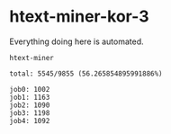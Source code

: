 # htext-miner-kor-3

Everything doing here is automated.

```
htext-miner

total: 5545/9855 (56.265854895991886%)

job0: 1002
job1: 1163
job2: 1090
job3: 1198
job4: 1092
```
